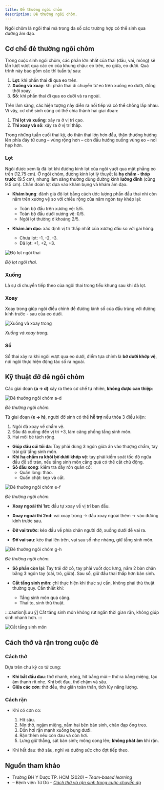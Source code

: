 ```yaml
---
title: Đẻ thường ngôi chỏm
description: Đẻ thường ngôi chỏm.
---
```


Ngôi chỏm là ngôi thai mà trong đa số các trường hợp có thể sinh qua đường âm đạo.

## Cơ chế đẻ thường ngôi chỏm

Trong cuộc sinh ngôi chỏm, các phần lớn nhất của thai (đầu, vai, mông) sẽ lần lượt vượt qua các eo của khung chậu: eo trên, eo giữa, eo dưới. Quá trình này bao gồm các thì tuần tự sau:

1. **Lọt**: khi phần thai đi qua eo trên.
2. **Xuống và xoay**: khi phần thai di chuyển từ eo trên xuống eo dưới, đồng thời xoay.
3. **Sổ**: khi phần thai đi qua eo dưới và ra ngoài.

Trên lâm sàng, các hiện tượng này diễn ra nối tiếp và có thể chồng lấp nhau. Vì vậy, cơ chế sinh cũng có thể chia thành hai giai đoạn:

1. **Thì lọt và xuống**: xảy ra ở vị trí cao.
2. **Thì xoay và sổ**: xảy ra ở vị trí thấp.

Trong những tuần cuối thai kỳ, do thân thai lớn hơn đầu, thân thường hướng lên phía đáy tử cung – vùng rộng hơn – còn đầu hướng xuống vùng eo – nơi hẹp hơn.

### Lọt

Ngôi được xem là đã lọt khi đường kính lọt của ngôi vượt qua mặt phẳng eo trên (12.75 cm). Ở ngôi chỏm, đường kính lọt lý thuyết là **hạ chẩm - thóp trước** (9.5 cm), nhưng lâm sàng thường dùng đường kính **lưỡng đỉnh** (cũng 9.5 cm). Chẩn đoán lọt dựa vào khám bụng và khám âm đạo.

- **Khám bụng**: đánh giá độ lọt bằng cách ước lượng phần đầu thai nhi còn nằm trên xương vệ so với chiều rộng của năm ngón tay khép lại:

  - Toàn bộ đầu trên xương vệ: 5/5.
  - Toàn bộ đầu dưới xương vệ: 0/5.
  - Ngôi lọt thường ở khoảng 2/5.

- **Khám âm đạo**: xác định vị trí thấp nhất của xương đầu so với gai hông:
  - Chưa lọt: -1, -2, -3.
  - Đã lọt: +1, +2, +3.

![Độ lọt ngôi thai](../../../../assets/san-khoa/de-thuong-ngoi-chom/do-lot-ngoi-thai.png)

_Độ lọt ngôi thai._

### Xuống

Là sự di chuyển tiếp theo của ngôi thai trong tiểu khung sau khi đã lọt.

### Xoay

Xoay trong giúp ngôi điều chỉnh để đường kính sổ của đầu trùng với đường kính trước - sau của eo dưới.

![Xuống và xoay trong](../../../../assets/san-khoa/de-thuong-ngoi-chom/xuong-va-xoay-trong.png)

_Xuống và xoay trong._

### Sổ

Sổ thai xảy ra khi ngôi vượt qua eo dưới, điểm tựa chính là **bờ dưới khớp vệ**, nơi ngôi thực hiện động tác sổ ra ngoài.

## Kỹ thuật đỡ đẻ ngôi chỏm

Các giai đoạn **(a → d)** xảy ra theo cơ chế tự nhiên, **không được can thiệp**:

![Đẻ thường ngôi chỏm a-d](../../../../assets/san-khoa/de-thuong-ngoi-chom/de-thuong-noi-chom-a-d.png)

_Đẻ thường ngôi chỏm._

Từ giai đoạn **(e → h)**, người đỡ sinh có thể **hỗ trợ** nếu thỏa 3 điều kiện:

1. Ngôi đã xoay về chẩm vệ.
2. Đầu đã xuống đến vị trí +3, làm căng phồng tầng sinh môn.
3. Hai môi bé tách rộng.

- **Giúp đầu cúi tối đa**: Tay phải dùng 3 ngón giữa ấn vào thượng chẩm, tay trái giữ tầng sinh môn.
- **Khi hạ chẩm ra khỏi bờ dưới khớp vệ**: tay phải kiểm soát tốc độ ngửa đầu để sổ trán, nếu tầng sinh môn căng quá có thể cắt chủ động.
- **Sổ đầu xong**: kiểm tra dây rốn quấn cổ:
  - Quấn lỏng: tháo.
  - Quấn chặt: kẹp và cắt.

![Đẻ thường ngôi chỏm e-f](../../../../assets/san-khoa/de-thuong-ngoi-chom/de-thuong-noi-chom-e-f.png)

_Đẻ thường ngôi chỏm._

- **Xoay ngoài thì 1st**: đầu tự xoay về vị trí ban đầu.
- **Xoay ngoài thì 2nd**: vai xoay trong → đầu xoay ngoài thêm → vào đường kính trước sau.

- **Đỡ vai trước**: kéo đầu về phía chân người đỡ, xuống dưới để vai ra.
- **Đỡ vai sau**: kéo thai lên trên, vai sau sổ nhẹ nhàng, giữ tầng sinh môn.

![Đẻ thường ngôi chỏm g-h](../../../../assets/san-khoa/de-thuong-ngoi-chom/de-thuong-noi-chom-g-h.png)

_Đẻ thường ngôi chỏm._

- **Sổ phần còn lại**: Tay trái đỡ cổ, tay phải vuốt dọc lưng, nắm 2 bàn chân bằng 3 ngón tay (cái, trỏ, giữa). Sau sổ, giữ đầu thai thấp hơn bàn sinh.

- **Cắt tầng sinh môn**: chỉ thực hiện khi thực sự cần, không phải thủ thuật thường quy. Cần thiết khi:
  - Tầng sinh môn quá căng.
  - Thai to, sinh thủ thuật.

:::caution[Lưu ý]
Cắt tầng sinh môn không rút ngắn thời gian rặn, không giúp sinh nhanh hơn.
:::

![Cắt tầng sinh môn](../../../../assets/san-khoa/de-thuong-ngoi-chom/cat-tang-sinh-mon.png)

## Cách thở và rặn trong cuộc đẻ

### Cách thở

Dựa trên chu kỳ co tử cung:

- **Khi bắt đầu đau**: thở nhanh, nông, hít bằng mũi – thở ra bằng miệng, tạo âm thanh rít nhẹ. Khi bớt đau, thở chậm và sâu.
- **Giữa các cơn**: thở đều, thư giãn toàn thân, tích lũy năng lượng.

### Cách rặn

- Khi có cơn co:

  1. Hít sâu.
  2. Nín thở, ngậm miệng, nắm hai bên bàn sinh, chân đạp ống treo.
  3. Dồn hơi rặn mạnh xuống bụng dưới.
  4. Rặn thêm nếu còn đau và còn hơi.
  5. Lưng giữ thẳng, sát bàn sinh; mông cong lên; **không phát âm** khi rặn.

- Khi hết đau: thở sâu, nghỉ và dưỡng sức cho đợt tiếp theo.

## Nguồn tham khảo

- Trường ĐH Y Dược TP. HCM (2020) – _Team-based learning_
- – Bệnh viện Từ Dũ – [_Cách thở và rặn sinh trong cuộc chuyển dạ_](https://tudu.com.vn/vn/y-hoc-thuong-thuc/suc-khoe-phu-nu/lam-me-an-toan/cham-soc-ba-me-mang-thai/cach-tho-va-ran-sinh-trong-cuoc-chuyen-da/)
